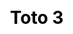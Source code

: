 ---
title: Toto 3
layout: toto_3/list
description: Lucky game Toto 3, bonus 1000 lucky point if you win.
js: ["js/game/toto_3/parameter.js", "js/game/toto_3/share.js", "js/game/toto_3/list.js"]
css: ["css/game/toto_3/toto_3.css"]
---